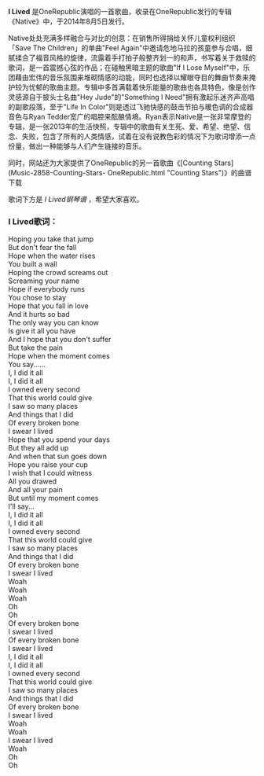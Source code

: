 

**I Lived** 是OneRepublic演唱的一首歌曲，收录在OneRepublic发行的专辑《Native》中，于2014年8月5日发行。  
  
Native处处充满多样融合与对比的创意：在销售所得捐给关怀儿童权利组织「Save The Children」的单曲"Feel
Again"中邀请危地马拉的孩童参与合唱，细腻揉合了福音风格的旋律，流露着手打拍子般整齐划一的和声，书写着关于救赎的歌词，是一首震撼心弦的作品；在碰触黑暗主题的歌曲"If
I Lose
Myself"中，乐团藉由宏伟的音乐氛围来堆砌情感的动能，同时也选择以耀眼夺目的舞曲节奏来掩护较为忧郁的歌曲主题。专辑中多首满载着快乐能量的歌曲也各具特色，像是创作灵感源自于披头士名曲"Hey
Jude"的"Something I Need"拥有激起乐迷齐声高唱的副歌段落，至于"Life In
Color"则是透过飞驰快感的鼓击节拍与暖色调的合成器音色与Ryan
Tedder宽广的唱腔来酝酿情境。Ryan表示Native是一张非常摩登的专辑，是一张2013年的生活快照，专辑中的歌曲有关生死、爱、希望、绝望、信念、失败，包含了所有的人类情感，试着在没有说教色彩的情况下为歌词增添一点份量，做出一种能够与人们产生链接的音乐。  
  
同时，网站还为大家提供了OneRepublic的另一首歌曲《[Counting Stars](Music-2858-Counting-Stars-
OneRepublic.html "Counting Stars")》的曲谱下载  
  
歌词下方是 _I Lived钢琴谱_ ，希望大家喜欢。

### I Lived歌词：

Hoping you take that jump  
But don't fear the fall  
Hope when the water rises  
You built a wall  
Hoping the crowd screams out  
Screaming your name  
Hope if everybody runs  
You chose to stay  
Hope that you fall in love  
And it hurts so bad  
The only way you can know  
Is give it all you have  
And I hope that you don't suffer  
But take the pain  
Hope when the moment comes  
You say......  
I, I did it all  
I, I did it all  
I owned every second  
That this world could give  
I saw so many places  
And things that I did  
Of every broken bone  
I swear I lived  
Hope that you spend your days  
But they all add up  
And when that sun goes down  
Hope you raise your cup  
I wish that I could witness  
All you drawed  
And all your pain  
But until my moment comes  
I'll say...  
I, I did it all  
I, I did it all  
I owned every second  
That this world could give  
I saw so many places  
And things that I did  
Of every broken bone  
I swear I lived  
Woah  
Woah  
Woah  
Oh  
Oh  
Of every broken bone  
I swear I lived  
Of every broken bone  
I swear I lived  
I, I did it all  
I, I did it all  
I owned every second  
That this world could give  
I saw so many places  
And things that I did  
Of every broken bone  
I swear I lived  
Woah  
Woah  
I swear I lived  
Woah  
Oh  
Oh

